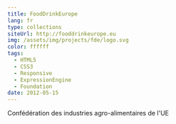 ```yaml
---
title: FoodDrinkEurope
lang: fr
type: collections
siteUrl: http://fooddrinkeurope.eu
img: /assets/img/projects/fde/logo.svg
color: ffffff
tags:
  - HTML5
  - CSS3
  - Responsive
  - ExpressionEngine
  - Foundation
date: 2012-05-15
---
```


Confédération des industries agro-alimentaires de l'UE
